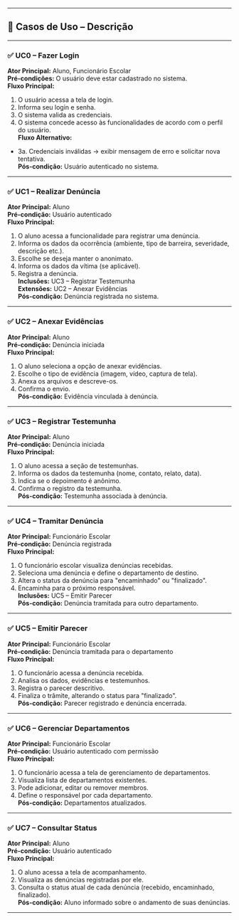 
---

## 🧾 Casos de Uso – Descrição

---

### ✅ **UC0 – Fazer Login**
**Ator Principal:** Aluno, Funcionário Escolar  
**Pré-condições:** O usuário deve estar cadastrado no sistema.  
**Fluxo Principal:**
1. O usuário acessa a tela de login.
2. Informa seu login e senha.
3. O sistema valida as credenciais.
4. O sistema concede acesso às funcionalidades de acordo com o perfil do usuário.  
   **Fluxo Alternativo:**
- 3a. Credenciais inválidas → exibir mensagem de erro e solicitar nova tentativa.  
  **Pós-condição:** Usuário autenticado no sistema.

---

### ✅ **UC1 – Realizar Denúncia**
**Ator Principal:** Aluno  
**Pré-condição:** Usuário autenticado  
**Fluxo Principal:**
1. O aluno acessa a funcionalidade para registrar uma denúncia.
2. Informa os dados da ocorrência (ambiente, tipo de barreira, severidade, descrição etc.).
3. Escolhe se deseja manter o anonimato.
4. Informa os dados da vítima (se aplicável).
5. Registra a denúncia.  
   **Inclusões:** UC3 – Registrar Testemunha  
   **Extensões:** UC2 – Anexar Evidências  
   **Pós-condição:** Denúncia registrada no sistema.

---

### ✅ **UC2 – Anexar Evidências**
**Ator Principal:** Aluno  
**Pré-condição:** Denúncia iniciada  
**Fluxo Principal:**
1. O aluno seleciona a opção de anexar evidências.
2. Escolhe o tipo de evidência (imagem, vídeo, captura de tela).
3. Anexa os arquivos e descreve-os.
4. Confirma o envio.  
   **Pós-condição:** Evidência vinculada à denúncia.

---

### ✅ **UC3 – Registrar Testemunha**
**Ator Principal:** Aluno  
**Pré-condição:** Denúncia iniciada  
**Fluxo Principal:**
1. O aluno acessa a seção de testemunhas.
2. Informa os dados da testemunha (nome, contato, relato, data).
3. Indica se o depoimento é anônimo.
4. Confirma o registro da testemunha.  
   **Pós-condição:** Testemunha associada à denúncia.

---

### ✅ **UC4 – Tramitar Denúncia**
**Ator Principal:** Funcionário Escolar  
**Pré-condição:** Denúncia registrada  
**Fluxo Principal:**
1. O funcionário escolar visualiza denúncias recebidas.
2. Seleciona uma denúncia e define o departamento de destino.
3. Altera o status da denúncia para "encaminhado" ou "finalizado".
4. Encaminha para o próximo responsável.  
   **Inclusões:** UC5 – Emitir Parecer  
   **Pós-condição:** Denúncia tramitada para outro departamento.

---

### ✅ **UC5 – Emitir Parecer**
**Ator Principal:** Funcionário Escolar  
**Pré-condição:** Denúncia tramitada para o departamento  
**Fluxo Principal:**
1. O funcionário acessa a denúncia recebida.
2. Analisa os dados, evidências e testemunhos.
3. Registra o parecer descritivo.
4. Finaliza o trâmite, alterando o status para "finalizado".  
   **Pós-condição:** Parecer registrado e denúncia encerrada.

---

### ✅ **UC6 – Gerenciar Departamentos**
**Ator Principal:** Funcionário Escolar  
**Pré-condição:** Usuário autenticado com permissão  
**Fluxo Principal:**
1. O funcionário acessa a tela de gerenciamento de departamentos.
2. Visualiza lista de departamentos existentes.
3. Pode adicionar, editar ou remover membros.
4. Define o responsável por cada departamento.  
   **Pós-condição:** Departamentos atualizados.

---

### ✅ **UC7 – Consultar Status**
**Ator Principal:** Aluno  
**Pré-condição:** Usuário autenticado  
**Fluxo Principal:**
1. O aluno acessa a tela de acompanhamento.
2. Visualiza as denúncias registradas por ele.
3. Consulta o status atual de cada denúncia (recebido, encaminhado, finalizado).  
   **Pós-condição:** Aluno informado sobre o andamento de suas denúncias.

---
